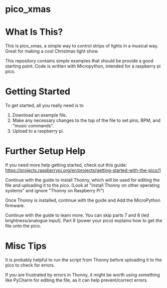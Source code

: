 # pico_xmas

What Is This?
==============================
This is pico_xmas, a simple way to control strips of lights in a musical way.  Great for making a cool Christmas light show.

This repository contains simple examples that should be provide a good starting point.
Code is written with Micropython, intended for a raspberry pi pico.


Getting Started
==============================
To get started, all you really need is to
1. Download an example file.
2. Make any necessary changes to the top of the file to set pins, BPM, and "music commands".
3. Upload to a raspberry pi.


Further Setup Help
==============================
If you need more help getting started, check out this guide: https://projects.raspberrypi.org/en/projects/getting-started-with-the-pico/1

Continue with the guide to install Thonny, which will be used for editing the file and uploading it to the pico.
(Look at "Install Thonny on other operating systems" and ignore "Thonny on Raspberry Pi")

Once Thonny is installed, continue with the guide and Add the MicroPython firmware.

Continue with the guide to learn more.  You can skip parts 7 and 8 (led brightness/analogue input).
Part 9 (power your pico) explains how to get the file onto the pico.



Misc Tips
==============================
It is probably helpful to run the script from Thonny before uploading it to the pico to check for errors.

If you are frustrated by errors in Thonny, it might be worth using something like PyCharm for editing the file, as it can help prevent/correct errors.

